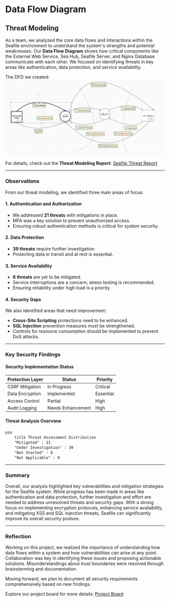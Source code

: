 # Data Flow Diagram

## Threat Modeling

As a team, we analyzed the core data flows and interactions within the Seafile environment to understand the system's strengths and potential weaknesses. Our **Data Flow Diagram** shows how critical components like the External Web Service, Sea Hub, Seafile Server, and Nginx Database communicate with each other. We focused on identifying threats in key areas like authentication, data protection, and service availability.

The DFD we created:  
![Seafile DFD](https://github.com/gprasanthi9/Debug-Squad-Seafile/blob/main/DFD%20for%20Seafile%20OS/Seafile-dfd.jpeg) 


For details, check out the **Threat Modeling Report**:  [Seafile Threat Report](https://github.com/gprasanthi9/Debug-Squad-Seafile/blob/main/DFD%20for%20Seafile%20OS/SeafileDFDReport.htm)

---

### Observations
From our threat modeling, we identified three main areas of focus:

#### 1. Authentication and Authorization
- We addressed **21 threats** with mitigations in place.
- MFA was a key solution to prevent unauthorized access.
- Ensuring robust authentication methods is critical for system security.

#### 2. Data Protection
- **39 threats** require further investigation.
- Protecting data in transit and at rest is essential.

#### 3. Service Availability
- **6 threats** are yet to be mitigated.
- Service interruptions are a concern; stress testing is recommended.
- Ensuring reliability under high load is a priority.

#### 4. Security Gaps
We also identified areas that need improvement:
- **Cross-Site Scripting** protections need to be enhanced.
- **SQL Injection** prevention measures must be strengthened.
- Controls for resource consumption should be implemented to prevent DoS attacks.

---
### Key Security Findings

#### Security Implementation Status
| Protection Layer    | Status             | Priority   |
|---------------------|--------------------|------------|
| CSRF Mitigation     | In Progress        | Critical   |
| Data Encryption     | Implemented        | Essential  |
| Access Control      | Partial            | High       |
| Audit Logging       | Needs Enhancement  | High       |


#### Threat Analysis Overview
```mermaid
pie
    title Threat Assessment Distribution
    "Mitigated" : 21
    "Under Investigation" : 39
    "Not Started" : 6
    "Not Applicable" : 9

```

---

### Summary
Overall, our analysis highlighted key vulnerabilities and mitigation strategies for the Seafile system. While progress has been made in areas like authentication and data protection, further investigation and effort are needed to address unresolved threats and security gaps. With a strong focus on implementing encryption protocols, enhancing service availability, and mitigating XSS and SQL injection threats, Seafile can significantly improve its overall security posture.

---

### Reflection
Working on this project, we realized the importance of understanding how data flows within a system and how vulnerabilities can arise at any point. Collaboration was key in identifying these issues and proposing actionable solutions. Misunderstandings about trust boundaries were resolved through brainstorming and documentation.

Moving forward, we plan to document all security requirements comprehensively based on new findings.


Explore our project board for more details:  [Project Board](https://github.com/users/gprasanthi9/projects/3/views/1)
